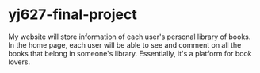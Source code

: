 # yj627-final-project

My website will store information of each user's personal library of books.
In the home page, each user will be able to see and comment on all the books
that belong in someone's library. Essentially, it's a platform for book lovers.
